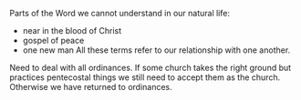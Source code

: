 Parts of the Word we cannot understand
in our natural life:
- near in the blood of Christ
- gospel of peace
- one new man
All these terms refer to our relationship
with one another.

Need to deal with all ordinances. If some
church takes the right ground but practices
pentecostal things we still need to accept
them as the church. Otherwise we have 
returned to ordinances.
